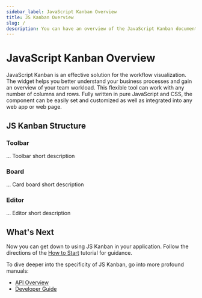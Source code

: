 ```yaml
---
sidebar_label: JavaScript Kanban Overview
title: JS Kanban Overview
slug: /
description: You can have an overview of the JavaScript Kanban documentation. Browse developer guides and API reference and try out code examples and live demos.
---
```


# JavaScript Kanban Overview

JavaScript Kanban is an effective solution for the workflow visualization. The widget helps you better understand your business processes and gain an overview of your team workload. This flexible tool can work with any number of columns and rows. Fully written in pure JavaScript and CSS, the component can be easily set and customized as well as integrated into any web app or web page.

## JS Kanban Structure

### Toolbar

... Toolbar short description

### Board

... Card board short description

### Editor

... Editor short description

## What's Next

Now you can get down to using JS Kanban in your application. Follow the directions of the [How to Start](./how_to_start) tutorial for guidance.

To dive deeper into the specificity of JS Kanban, go into more profound manuals:

- [API Overview](./api/api_overview)
- [Developer Guide](./guides/dev_guide)
